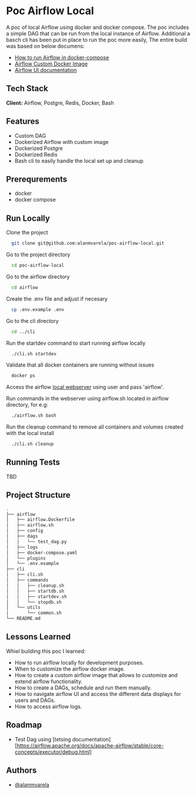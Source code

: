 
# Poc Airflow Local

A poc of local Airflow using docker and docker compose. The poc includes a simple DAG that can be run from the local instance of Airflow.
Additional a basch cli has been put in place to run the poc more easily,
The entire build was based on below documens:
- [How to run Airflow in docker-compose](https://airflow.apache.org/docs/apache-airflow/stable/howto/docker-compose/index.html)
- [Airflow Custom Docker Image](https://airflow.apache.org/docs/docker-stack/build.html)
- [Airflow UI documentation](https://airflow.apache.org/docs/apache-airflow/stable/ui.html)

## Tech Stack

**Client:** Airflow, Postgre, Redis, Docker, Bash

## Features

- Custom DAG
- Dockerized Airflow with custom image
- Dockerized Postgre
- Dockerized Redis
- Bash cli to easily handle the local set up and cleanup

## Prerequrements

- docker
- docker compose


## Run Locally

Clone the project

```bash
  git clone git@github.com:alanmvarela/poc-airflow-local.git
```

Go to the project directory

```bash
  cd poc-airflow-local
```

Go to the airflow directory

```bash
  cd airflow
```

Create the .env file and adjust if necesary

```bash
  cp .env.example .env
```

Go to the cli directory

```bash
  cd ../cli
```

Run the startdev command to start running airflow locally

```bash
  ./cli.sh startdev
```

Validate that all docker containers are running without issues

```bash
  docker ps
```

Access the airflow [local webserver](http://localhost:8080) using user and pass 'airflow'.

Run commands in the webserver using airflow.sh located in airflow directory, for e.g:
```bash
  ./airflow.sh bash
```

Run the cleanup command to remove all containers and volumes created with the local install

```bash
  ./cli.sh cleanup
```


## Running Tests

TBD


## Project Structure

```bash
.
├── airflow
│   ├── airflow.Dockerfile
│   ├── airflow.sh
│   ├── config
│   ├── dags
│   │   └── test_dag.py
│   ├── logs
│   ├── docker-compose.yaml
│   └── plugins
│   └── .env.example
├── cli
│   ├── cli.sh
│   ├── commands
│   │   ├── cleanup.sh
│   │   ├── startdb.sh
│   │   ├── startdev.sh
│   │   └── stopdb.sh
│   └── utils
│       └── common.sh
└── README.md
```

## Lessons Learned

Whiel building this poc I learned:
- How to run airflow locally for development purposes.
- When to customize the airflow docker image.
- How to create a custom airflow image that allows to customize and extend airflow functionality.
- How to create a DAGs, schedule and run them manually.
- How to navigate airflow UI and access the different data displays for users and DAGs.
- How to access airflow logs.

## Roadmap

- Test Dag using [tetsing documentation][https://airflow.apache.org/docs/apache-airflow/stable/core-concepts/executor/debug.html]

## Authors

- [@alanmvarela](https://www.github.com/alanmvarela)
